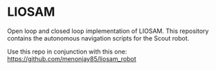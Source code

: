 # LIOSAM
Open loop and closed loop implementation of LIOSAM. This repository contains the autonomous navigation scripts for the Scout robot. 

Use this repo in conjunction with this one: https://github.com/menonjay85/liosam_robot 
